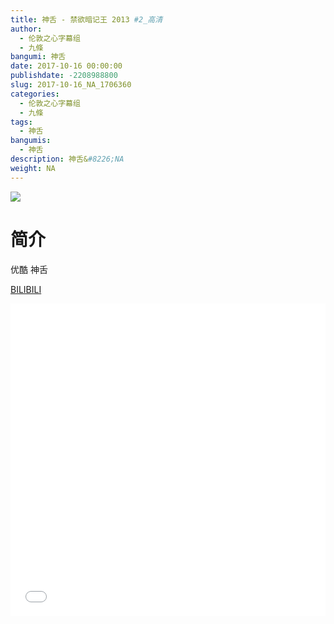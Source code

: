 ```yaml
---
title: 神舌 - 禁欲暗记王 2013 #2_高清
author: 
  - 伦敦之心字幕组
  - 九條
bangumi: 神舌
date: 2017-10-16 00:00:00
publishdate: -2208988800
slug: 2017-10-16_NA_1706360
categories: 
  - 伦敦之心字幕组
  - 九條
tags: 
  - 神舌
bangumis: 
  - 神舌
description: 神舌&#8226;NA
weight: NA
---
```


![](https://i.imgur.com/7U5hnVY.png)

# 简介  
优酷 神舌

  [BILIBILI](https://www.bilibili.com/video/av1706360/)


  <iframe src="//www.bilibili.com/html/html5player.html?cid=2604976&aid=1706360" width="100%" height="500" frameborder="0" allowfullscreen="allowfullscreen"></iframe>
